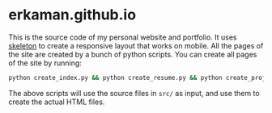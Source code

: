 # erkaman.github.io

This is the source code of my personal website and portfolio. It uses
[skeleton](https://github.com/dhg/Skeleton) to create a responsive
layout that works on mobile. All the pages of the site are created by a
bunch of python scripts. You can create all pages of the site by running:

```bash
python create_index.py && python create_resume.py && python create_projects.py && python create_all_posts.py && python create_articles_index.py
```

The above scripts will use the source files in `src/` as input, and
use them to create the actual HTML files.
